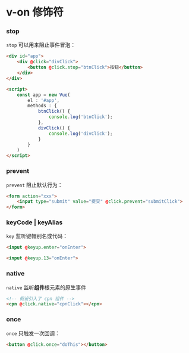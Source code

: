 # v-on 修饰符

### stop

`stop` 可以用来阻止事件冒泡：

```html
<div id="app">
    <div @click="divClick">
        <button @click.stop="btnClick">按钮</button>
    </div>
</div>

<script>
    const app = new Vue(
        el : '#app',
        methods : {
            btnClick() {
                console.log('btnClick');
            },
            divClick() {
                console.log('divClick');
            }
        }
    )
</script>
```


### prevent

`prevent` 阻止默认行为：

```html
<form action="xxx">
    <input type="submit" value="提交" @click.prevent="submitClick">
</form>
```


### keyCode | keyAlias

`key` 监听键帽别名或代码：

```html
<input @keyup.enter="onEnter">

<input @keyup.13="onEnter">
```


### native

`native` 监听**组件**根元素的原生事件

```html
<!-- 假设引入了 cpn 组件 -->
<cpn @click.native="cpnClick"></cpn>
```


### once

`once` 只触发一次回调：

```html
<button @click.once="doThis"></button>
```